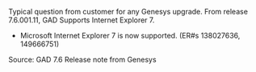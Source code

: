 
Typical question from customer for any Genesys upgrade. From release <a name="7.6.001.11">7.6.001.11</a>, GAD Supports Internet Explorer 7.

  * Microsoft Internet Explorer 7 is now supported. (ER#s 138027636, 149666751)

Source: GAD 7.6 Release note from Genesys